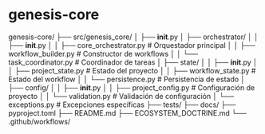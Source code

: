 # genesis-core
genesis-core/
├── src/genesis_core/
│   ├── __init__.py
│   ├── orchestrator/
│   │   ├── __init__.py
│   │   ├── core_orchestrator.py    # Orquestador principal
│   │   ├── workflow_builder.py     # Constructor de workflows
│   │   └── task_coordinator.py     # Coordinador de tareas
│   ├── state/
│   │   ├── __init__.py
│   │   ├── project_state.py        # Estado del proyecto
│   │   ├── workflow_state.py       # Estado del workflow
│   │   └── persistence.py          # Persistencia de estado
│   ├── config/
│   │   ├── __init__.py
│   │   ├── project_config.py       # Configuración de proyecto
│   │   └── validation.py           # Validación de configuración
│   └── exceptions.py               # Excepciones específicas
├── tests/
├── docs/
├── pyproject.toml
├── README.md
├── ECOSYSTEM_DOCTRINE.md
└── .github/workflows/
